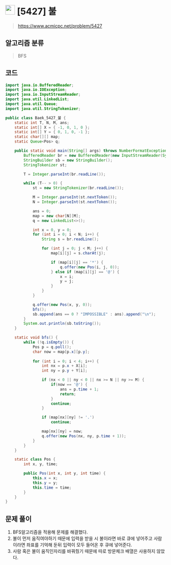 # <img src="https://d2gd6pc034wcta.cloudfront.net/tier/12.svg" width="30"> [5427]  불
> https://www.acmicpc.net/problem/5427
## 알고리즘 분류
> BFS

## 코드
```java
import java.io.BufferedReader;
import java.io.IOException;
import java.io.InputStreamReader;
import java.util.LinkedList;
import java.util.Queue;
import java.util.StringTokenizer;

public class Baek_5427_불 {
	static int T, N, M, ans;
	static int[] X = { -1, 0, 1, 0 };
	static int[] Y = { 0, 1, 0, -1 };
	static char[][] map;
	static Queue<Pos> q;

	public static void main(String[] args) throws NumberFormatException, IOException {
		BufferedReader br = new BufferedReader(new InputStreamReader(System.in));
		StringBuilder sb = new StringBuilder();
		StringTokenizer st;

		T = Integer.parseInt(br.readLine());

		while (T-- > 0) {
			st = new StringTokenizer(br.readLine());

			M = Integer.parseInt(st.nextToken());
			N = Integer.parseInt(st.nextToken());

			ans = 0;
			map = new char[N][M];
			q = new LinkedList<>();

			int x = 0, y = 0;
			for (int i = 0; i < N; i++) {
				String s = br.readLine();

				for (int j = 0; j < M; j++) {
					map[i][j] = s.charAt(j);

					if (map[i][j] == '*') {
						q.offer(new Pos(i, j, 0));
					} else if (map[i][j] == '@') {
						x = i;
						y = j;
					}
				}
			}

			q.offer(new Pos(x, y, 0));
			bfs();
			sb.append(ans == 0 ? "IMPOSSIBLE" : ans).append("\n");
		}
		System.out.println(sb.toString());
	}

	static void bfs() {
		while (!q.isEmpty()) {
			Pos p = q.poll();
			char now = map[p.x][p.y];
			
			for (int i = 0; i < 4; i++) {
				int nx = p.x + X[i];
				int ny = p.y + Y[i];

				if (nx < 0 || ny < 0 || nx >= N || ny >= M) {
					if(now == '@') {
						ans = p.time + 1;
						return;
					}
					continue;
				}

				if (map[nx][ny] != '.')
					continue;

				map[nx][ny] = now;
				q.offer(new Pos(nx, ny, p.time + 1));
			}
		}
	}

	static class Pos {
		int x, y, time;

		public Pos(int x, int y, int time) {
			this.x = x;
			this.y = y;
			this.time = time;
		}
	}
}
```

## 문제 풀이
1. BFS알고리즘을 적용해 문제를 해결했다.
1. 불이 먼저 움직여야하기 때문에 입력을 받을 시 불이라면 바로 큐에 넣어주고 사람이라면 좌표를 기억해 둔뒤 입력이 모두 들어온 후 큐에 넣어준다.
1. 사람 혹은 불이 움직인자리를 바꿔줬기 때문에 따로 방문체크 배열은 사용하지 않았다.
